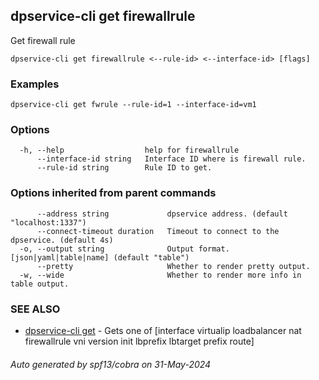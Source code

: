 ## dpservice-cli get firewallrule

Get firewall rule

```
dpservice-cli get firewallrule <--rule-id> <--interface-id> [flags]
```

### Examples

```
dpservice-cli get fwrule --rule-id=1 --interface-id=vm1
```

### Options

```
  -h, --help                  help for firewallrule
      --interface-id string   Interface ID where is firewall rule.
      --rule-id string        Rule ID to get.
```

### Options inherited from parent commands

```
      --address string             dpservice address. (default "localhost:1337")
      --connect-timeout duration   Timeout to connect to the dpservice. (default 4s)
  -o, --output string              Output format. [json|yaml|table|name] (default "table")
      --pretty                     Whether to render pretty output.
  -w, --wide                       Whether to render more info in table output.
```

### SEE ALSO

* [dpservice-cli get](dpservice-cli_get.md)	 - Gets one of [interface virtualip loadbalancer nat firewallrule vni version init lbprefix lbtarget prefix route]

###### Auto generated by spf13/cobra on 31-May-2024
